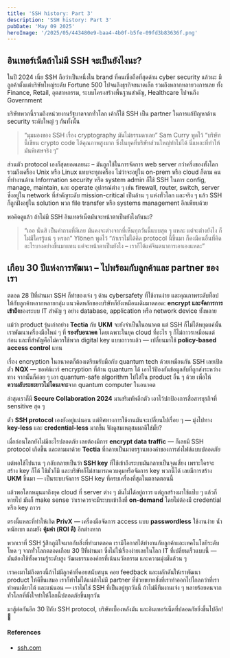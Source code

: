 ```yaml
---
title: 'SSH history: Part 3'
description: 'SSH history: Part 3'
pubDate: 'May 09 2025'
heroImage: '/2025/05/443480e9-baa4-4b0f-b5fe-09fd3b83636f.png'
---
```


## อินเทอร์เน็ตถ้าไม่มี SSH จะเป็นยังไงนะ?
ในปี 2024 เนี่ย SSH ถือว่าเป็นหนึ่งใน brand ที่คนเชื่อถือที่สุดด้าน cyber security แล้วนะ มีลูกค้าตั้งแต่บริษัทใหญ่ระดับ Fortune 500 ไปจนถึงธุรกิจขนาดเล็ก รวมถึงหลากหลายวงการเลย ทั้ง Finance, Retail, อุตสาหกรรม, ระบบโครงสร้างพื้นฐานสำคัญ, Healthcare ไปจนถึง Government

บริษัทพวกนี้รวมถึงหน่วยงานรัฐบาลจากทั่วโลก เค้าก็ใช้ SSH เป็น partner ในการแก้ปัญหาด้าน security ระดับใหญ่ ๆ กันทั้งนั้น

> “มุมมองของ SSH เรื่อง cryptography มันไม่ธรรมดาเลย”
Sam Curry พูดไว้ 
> “บริษัทนี้เขียน crypto code ได้คุณภาพสูงมาก ซึ่งในยุคที่บริษัทส่วนใหญ่ทำไม่ได้ นี่แหละที่ทำให้มันพิเศษจริง ๆ”

ส่วนตัว protocol เองก็สุดยอดเลยนะ – มันถูกใช้ในการจัดการ web server กว่าครึ่งของทั้งโลก รวมถึงเครื่อง Unix หรือ Linux แทบจะทุกเครื่อง ไม่ว่าจะอยู่ใน on-prem หรือ cloud ก็ตาม
คนที่ทำงานด้าน Information security หรือ system admin ก็ใช้ SSH ในการ config, manage, maintain, และ operate อุปกรณ์ต่าง ๆ เช่น firewall, router, switch, server ซึ่งอยู่ใน network ที่สำคัญระดับ mission-critical เป็นล้าน ๆ แห่งทั่วโลก
และจริง ๆ แล้ว SSH ก็ถูกฝังอยู่ใน solution พวก file transfer หรือ systems management อีกเพียบด้วย

พอคิดดูแล้ว ถ้าไม่มี SSH อินเทอร์เน็ตมันจะหน้าตาเป็นยังไงกันนะ?

> “เออ นั่นสิ เป็นคำถามที่ดีเลย มันคงจะต่างจากที่เห็นทุกวันนี้แบบสุด ๆ แหละ แต่จะต่างยังไง ก็ไม่มีใครรู้แน่ ๆ หรอก”
Ylönen พูดไว้ 
> “ถ้าเราไม่ได้คิด protocol นี้ขึ้นมา ก็คงมีคนอื่นที่คิดอะไรบางอย่างขึ้นมาแทน แต่จะหน้าตาเป็นยังไง – เราก็ได้แค่จินตนาการเอาเองแหละ”

## เกือบ 30 ปีแห่งการพัฒนา – ไปพร้อมกับลูกค้าและ partner ของเรา

ตลอด 28 ปีที่ผ่านมา SSH ก็ทำของเจ๋ง ๆ ด้าน cybersafety ที่ใช้งานง่าย และคุณภาพระดับท็อปให้กับลูกค้าหลากหลายกลุ่ม
แนวคิดหลักของบริษัทก็ยังเหมือนเดิมมาตลอด: **encrypt และจัดการการเข้าถึง**ของระบบ IT สำคัญ ๆ อย่าง database, application หรือ network device ทั้งหลาย

แม้ว่า product รุ่นเก๋าอย่าง **Tectia** กับ **UKM** จะยังจำเป็นในอนาคต แต่ SSH ก็ไม่ได้หยุดแค่นั้น
เราพัฒนาเครื่องมือใหม่ ๆ ที่ **รองรับอนาคต** โดยเฉพาะในยุค cloud ที่อะไร ๆ ก็ไม่ถาวรเหมือนแต่ก่อน และที่สำคัญคือไม่ควรใช้พวก digital key แบบถาวรแล้ว — เปลี่ยนมาใช้ **policy-based access control** แทน

เรื่อง encryption ในอนาคตก็ต้องเตรียมรับมือกับ quantum tech ด้วยเหมือนกัน
SSH เลยเปิดตัว **NQX** — ซอฟต์แวร์ encryption ที่ต้าน quantum ได้ เอาไว้ป้องกันข้อมูลลับที่ถูกส่งระหว่างทาง
จากนั้นก็ค่อย ๆ เอา quantum-safe algorithm ไปใส่ใน product อื่น ๆ ด้วย เพื่อให้ **ความลับระยะยาวไม่โดนเจาะ**จาก quantum computer ในอนาคต

ล่าสุดเราก็มี **Secure Collaboration 2024** มาเสริมทัพอีกตัว เอาไว้ปกป้องการสื่อสารธุรกิจที่ sensitive สุด ๆ

ตัว **SSH protocol** เองยังอยู่แน่นอน แต่ทิศทางการใช้งานมันจะเปลี่ยนไปเรื่อย ๆ — มุ่งไปทาง **key-less** และ **credential-less** มากขึ้น
ฟังดูสมเหตุสมผลดีใช่มั้ย?

เมื่อก่อนโลกยังไม่มีอะไรปลอดภัย เลยต้องมีการ **encrypt data traffic** — ก็เลยมี SSH protocol เกิดขึ้น และตามมาด้วย **Tectia** ที่กลายเป็นมาตรฐานทองคำของการส่งไฟล์แบบปลอดภัย

แต่พอใช้ไปนาน ๆ กลับกลายเป็นว่า **SSH key** ที่ใช้เข้าถึงระบบมันกลายเป็นจุดเสี่ยง เพราะใครจะสร้าง key ก็ได้ ใช้มั่วก็มี และบริษัทก็ไม่สามารถควบคุมหรือจัดการ key พวกนี้ได้
เลยมีการสร้าง **UKM** ขึ้นมา — เป็นระบบจัดการ SSH key ที่ครบเครื่องที่สุดในตลาดตอนนี้

แล้วพอโลกหมุนมาถึงยุค cloud ที่ server ต่าง ๆ มันไม่ได้อยู่ถาวร แต่ถูกสร้างมาใช้แป๊บ ๆ แล้วก็หายไป
มันก็ make sense ว่าเราควรจะมีระบบเข้าถึงที่ **on-demand** โดยไม่ต้องมี credential หรือ key ถาวร

ตรงนี้แหละที่ทำให้เกิด **PrivX** — เครื่องมือจัดการ access แบบ **passwordless** ใช้งานง่าย น้ำหนักเบา แถมยัง **คุ้มค่า (ROI ดี)** อีกต่างหาก

พวกเราที่ SSH รู้สึกภูมิใจมากกับสิ่งที่ทำมาตลอด
เรามีโอกาสได้ทำงานกับลูกค้าและเทคโนโลยีระดับโหด ๆ จากทั่วโลกตลอดเกือบ 30 ปีที่ผ่านมา
ซึ่งไม่ใช่เรื่องง่ายเลยในโลก IT ที่เปลี่ยนเร็วแบบนี้ — มันต้องใช้ทั้งความรู้ระดับสูง วัฒนธรรมองค์กรที่เน้นนวัตกรรม และความมุ่งมั่นล้วน ๆ

เราคงมาไม่ถึงตรงนี้ถ้าไม่มีลูกค้าที่คอยสนับสนุน คอย feedback และผลักดันให้เราพัฒนา product ให้ดีขึ้นเสมอ
เราก็ทำไม่ได้แน่ถ้าไม่มี partner ที่ช่วยขยายสิ่งที่เราทำออกไปไกลกว่าที่เราทำคนเดียวได้
และแน่นอน — เราไม่ใช่ SSH ที่เป็นอยู่ทุกวันนี้ ถ้าไม่มีทีมงานเจ๋ง ๆ หลายร้อยคนจากทั่วโลกที่ตั้งใจทำให้โลกนี้ปลอดภัยขึ้นทุกวัน

มาสู้ต่อกันอีก 30 ปีกับ SSH protocol, บริษัทเบื้องหลังมัน และอินเทอร์เน็ตที่ปลอดภัยยิ่งขึ้นไปอีก! 🚀

#### References
- [ssh.com](https://www.ssh.com/about/history/part-3)